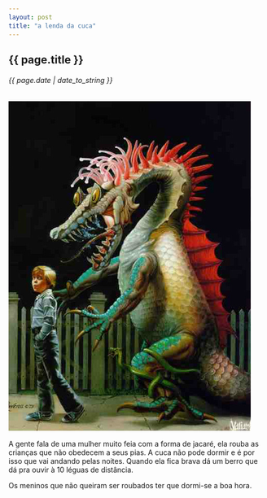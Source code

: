 ```yaml
---
layout: post
title: "a lenda da cuca"
---
```


## {{ page.title }}

###### {{ page.date | date_to_string }}

**![](/assets/img/74.jpg)**

A gente fala de uma mulher muito feia com a forma de jacaré, ela rouba as crianças que não obedecem a seus pias. A cuca não pode dormir e é por isso que vai andando pelas noites. Quando ela fica brava dá um berro que dá pra ouvir à 10 léguas de distância.

Os meninos que não queiram ser roubados ter que dormi-se a boa hora.   
